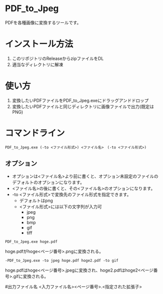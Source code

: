 # PDF_to_Jpeg
PDFを各種画像に変換するツールです。

# インストール方法
1. このリポジトリのReleaseからzipファイルをDL
2. 適当なディレクトリに解凍

# 使い方
1. 変換したいPDFファイルをPDF_to_Jpeg.exeにドラッグアンドドロップ
2. 変換したいPDFファイルと同じディレクトリに画像ファイルで出力(既定はPNG)

# コマンドライン
```
PDF_to_Jpeg.exe (-to <ファイル形式>) <ファイル名>　(-to <ファイル形式>)
```

## オプション
- オプションは<ファイル名>より前に書くと、オプション未設定のファイルのデフォルトのオプションになります。
- <ファイル名>の後に書くと、その<ファイル名>のオプションになります。
- -to <ファイル形式>で変換先のファイル形式を指定できます。
  - デフォルトはpng
  - <ファイル形式>には以下の文字列が入力可
    - jpeg
    - png
    - bmp
    - gif
    - tiff
```
PDF_to_Jpeg.exe hoge.pdf
```
hoge.pdfがhoge<ページ番号>.pngに変換される。
```
-PDF_to_Jpeg.exe -to jpeg hoge.pdf hoge2.pdf -to gif
```
hoge.pdfはhoge<ページ番号>.jpegに変換され、hoge2.pdfはhoge2<ページ番号>.gifに変換される。

#出力ファイル名
<入力ファイル名><ページ番号>.<指定された拡張子>
